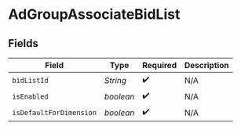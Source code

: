 # AdGroupAssociateBidList


## Fields

| Field                   | Type                    | Required                | Description             |
| ----------------------- | ----------------------- | ----------------------- | ----------------------- |
| `bidListId`             | *String*                | :heavy_check_mark:      | N/A                     |
| `isEnabled`             | *boolean*               | :heavy_check_mark:      | N/A                     |
| `isDefaultForDimension` | *boolean*               | :heavy_check_mark:      | N/A                     |
